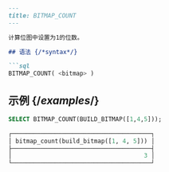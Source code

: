 ```markdown
---
title: BITMAP_COUNT
---

计算位图中设置为1的位数。

## 语法 {/*syntax*/}

```sql
BITMAP_COUNT( <bitmap> )
```

## 示例 {/*examples*/}

```sql
SELECT BITMAP_COUNT(BUILD_BITMAP([1,4,5]));

┌───────────────────────────────────────┐
│ bitmap_count(build_bitmap([1, 4, 5])) │
├───────────────────────────────────────┤
│                                     3 │
└───────────────────────────────────────┘
```
```